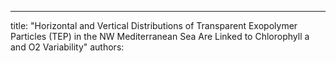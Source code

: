 ---
title: "Horizontal and Vertical Distributions of Transparent Exopolymer Particles (TEP) in the NW Mediterranean Sea Are Linked to Chlorophyll a and O2 Variability"
authors:
